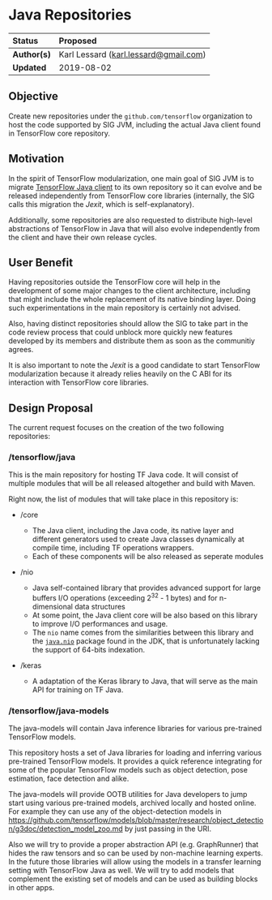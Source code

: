 # Java Repositories
| Status        | Proposed       |
:-------------- |:---------------------------------------------------- |
| **Author(s)** | Karl Lessard (karl.lessard@gmail.com) |
| **Updated**   | 2019-08-02                                           |

## Objective

Create new repositories under the `github.com/tensorflow` organization to host the code supported by SIG JVM, including the
actual Java client found in TensorFlow core repository.

## Motivation

In the spirit of TensorFlow modularization, one main goal of SIG JVM is to migrate [TensorFlow Java client](https://github.com/tensorflow/tensorflow/tree/master/tensorflow/java)
to its own repository so it can evolve and be released independently from TensorFlow core libraries (internally, the SIG calls this migration the *Jexit*, which is self-explanatory).

Additionally, some repositories are also requested to distribute high-level abstractions of TensorFlow in Java that will also evolve independently
from the client and have their own release cycles.

## User Benefit

Having repositories outside the TensorFlow core will help in the development of some major changes to the client architecture, including
that might include the whole replacement of its native binding layer. Doing such experimentations in the main repository is certainly not advised.

Also, having distinct repositories should allow the SIG to take part in the code review process that could unblock
more quickly new features developed by its members and distribute them as soon as the communitiy agrees.

It is also important to note the *Jexit* is a good candidate to start TensorFlow modularization because it already relies heavily
on the C ABI for its interaction with TensorFlow core libraries.

## Design Proposal

The current request focuses on the creation of the two following repositories:

### /tensorflow/java

This is the main repository for hosting TF Java code. It will consist of multiple modules that will be all released altogether and build with Maven.

Right now, the list of modules that will take place in this repository is:

* /core
  * The Java client, including the Java code, its native layer and different generators used to create Java classes dynamically
    at compile time, including TF operations wrappers.
  * Each of these components will be also released as seperate modules
  
* /nio
  * Java self-contained library that provides advanced support for large buffers I/O operations 
    (exceeding 2<sup>32</sup> - 1 bytes) and for n-dimensional data structures
  * At some point, the Java client core will be also based on this library to improve I/O performances and usage.
  * The `nio` name comes from the similarities between this library and the [`java.nio`](https://docs.oracle.com/javase/8/docs/api/java/nio/package-summary.html) package found in the JDK, that is unfortunately
    lacking the support of 64-bits indexation.
  
* /keras
  * A adaptation of the Keras library to Java, that will serve as the main API for training on TF Java.
  
### /tensorflow/java-models

The java-models will contain Java inference libraries for various pre-trained TensorFlow models. 

This repository hosts a set of Java libraries for loading and inferring various pre-trained TensorFlow models. 
It provides a quick reference integrating for some of the popular TensorFlow models such as object detection, pose estimation, face detection and alike.

The java-models will provide OOTB utilities for Java developers to jump start using various pre-trained models, archived locally and hosted online. 
For example they can use any of the object-detection models in https://github.com/tensorflow/models/blob/master/research/object_detection/g3doc/detection_model_zoo.md by 
just passing in the URI.

Also we will try to provide a proper abstraction API (e.g. GraphRunner)  that hides the raw tensors and so can be used by non-machine learning experts.
In the future those libraries will allow using the models in a transfer learning setting with TensorFlow Java as well. 
We will try to add models that complement the existing set of models and can be used as building blocks in other apps.
